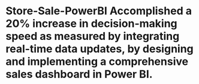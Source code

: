 # Store-Sale-PowerBI Accomplished a 20% increase in decision-making speed as measured by integrating real-time data updates, by designing and implementing a comprehensive sales dashboard in Power BI.
